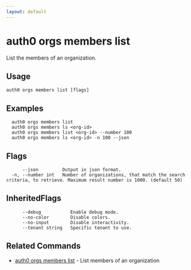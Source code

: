 ```yaml
---
layout: default
---
```

# auth0 orgs members list

List the members of an organization.

## Usage
```
auth0 orgs members list [flags]
```

## Examples

```
  auth0 orgs members list
  auth0 orgs members ls <org-id>
  auth0 orgs members list <org-id> --number 100
  auth0 orgs members ls <org-id> -n 100 --json
```


## Flags

```
      --json         Output in json format.
  -n, --number int   Number of organizations, that match the search criteria, to retrieve. Maximum result number is 1000. (default 50)
```


## InheritedFlags

```
      --debug           Enable debug mode.
      --no-color        Disable colors.
      --no-input        Disable interactivity.
      --tenant string   Specific tenant to use.
```


## Related Commands

- [auth0 orgs members list](auth0_orgs_members_list.md) - List members of an organization


